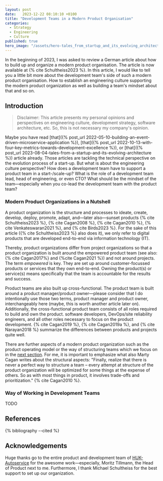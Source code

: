 ```yaml
---
layout: post
date:   2023-12-22 08:10:10 +0100
title: "Development Teams in a Modern Product Organisation"
categories:
  - Strategy
  - Engineering
  - Culture
published: true
hero_image: "/assets/hero-tales_from_startup_and_its_evolving_architecture.svg"
---
```

In the beginning of 2023, I was asked to review a German article about how to build up and organize a modern product organisation.
The article is now available at {% cite Schultheiss2023 %}.
In this article, I would like to tell you a little bit more about the development team's side of such a modern product organisation.
How to establish an engineering culture supporting the modern product organization as well as building a team's mindset about that and so on.

## Introduction

> Disclaimer: This article presents my personal opinions and perspectives on engineering culture, development strategy, software architecture, etc.
> So, this is not necessary my company's opinion.

Maybe you have read [that]({% post_url 2022-05-10-building-an-event-driven-microservice-application %}), [that]({% post_url 2022-10-13-with-four-key-metrics-towards-development-excellence %}), or [that]({% post_url 2023-08-04-tales-from-a-startup-and-its-evolving-architecture %}) article already.
Those articles are tackling the technical perspective on the evolution process of a start-up.
But what is about the engineering culture perspective?
How does a development team have to support a product team in a start-/scale-up?
What is the role of a development team lead, head of engineering, or even CTO?
What should be the mindset of the team—especially when you co-lead the development team with the product team?

### Modern Product Organizations in a Nutshell

A product organization is the structure and processes to ideate, create, develop, deploy, promote, adapt, and—later also—sunset products {% cite Schultheiss2023 %}, {% cite Cagan2008 %}, {% cite Cagan2010 %}, {% cite Venkateswaran2021 %}, and {% cite Birds2023 %}.
For the sake of this article ({% cite Schultheiss2023 %} also does it), we only refer to digital products that are developed end-to-end via information technology (IT).

Thereby, product organizations differ from project organizations so that a product organization is built around the empowered product team (see also: {% cite Cagan2017%} and {%cite Cagan2021 %}) and not around projects.
The term _*empowered*_ is key.
They are set up around customer-focussed products or services that they own end-to-end.
Owning the product(s) or service(s) means specifically that the team is accountable for the results and success.

Product teams are also built up cross-functional.
The product team is built around a product manager/product owner—please consider that I do intentionally use those two terms, product manager and product owner, interchangeably here (maybe, this is worth another article later on).
Additionally, the cross-functional product team consists of all roles required to build and own the product.
 software developers, DevOps/site reliability engineers, and all other roles necessary to focus on the product development.
{% cite Cagan2019 %}, {% cite Cagan2019a %}, and {% cite Narayan2018 %} summarize the differences between products and projects quite well.

There are further aspects of a modern product organization such as the product operating model or the way of structuring teams which we focus on in the [next section](#way-of-working-in-development-teams).
For me, it is important to emphasize what also Marty Cagan writes about the structural aspects:
"Finally, realize that there is never a perfect way to structure a team – every attempt at structure of the product organization will be optimized for some things at the expense of others. So as with most things in product, it involves trade-offs and prioritization." {% cite Cagan2010 %}.

### Way of Working in Development Teams

TODO

## References

{% bibliography --cited %}

## Acknowledgements

Huge thanks go to the entire product and development team of [HUK-Autoservice](https://www.huk-autoservice.de) for the awesome work—especially, Moritz Tillmann, the Head of Product next to me.
Furthermore, I thank Michael Schultheiss for the best support to set up our organization.